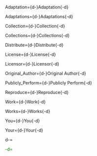 Adaptation={d-}Adaptation{-d}

Adaptations={d-}Adaptations{-d}

Collection={d-}Collection{-d}

Collections={d-}Collections{-d}

Distribute={d-}Distribute{-d}

License={d-}License{-d}

Licensor={d-}Licensor{-d}

Original_Author={d-}Original Author{-d}

Publicly_Perform={d-}Publicly Perform{-d}

Reproduce={d-}Reproduce{-d}

Work={d-}Work{-d}

Works={d-}Works{-d}

You={d-}You{-d}

Your={d-}Your{-d}

d-=<font color="green">

-d=</font>

